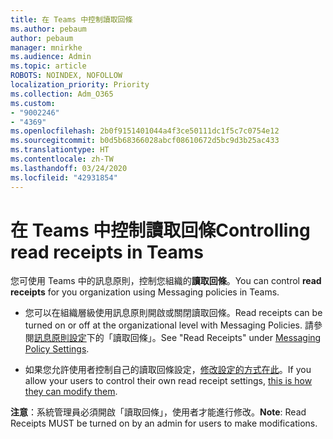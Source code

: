 ```yaml
---
title: 在 Teams 中控制讀取回條
ms.author: pebaum
author: pebaum
manager: mnirkhe
ms.audience: Admin
ms.topic: article
ROBOTS: NOINDEX, NOFOLLOW
localization_priority: Priority
ms.collection: Adm_O365
ms.custom:
- "9002246"
- "4369"
ms.openlocfilehash: 2b0f9151401044a4f3ce50111dc1f5c7c0754e12
ms.sourcegitcommit: b0d5b68366028abcf08610672d5bc9d3b25ac433
ms.translationtype: HT
ms.contentlocale: zh-TW
ms.lasthandoff: 03/24/2020
ms.locfileid: "42931854"
---
```

# <a name="controlling-read-receipts-in-teams"></a><span data-ttu-id="3ca4e-102">在 Teams 中控制讀取回條</span><span class="sxs-lookup"><span data-stu-id="3ca4e-102">Controlling read receipts in Teams</span></span>

<span data-ttu-id="3ca4e-103">您可使用 Teams 中的訊息原則，控制您組織的**讀取回條**。</span><span class="sxs-lookup"><span data-stu-id="3ca4e-103">You can control **read receipts** for you organization using Messaging policies in Teams.</span></span>

- <span data-ttu-id="3ca4e-104">您可以在組織層級使用訊息原則開啟或關閉讀取回條。</span><span class="sxs-lookup"><span data-stu-id="3ca4e-104">Read receipts can be turned on or off at the organizational level with Messaging Policies.</span></span> <span data-ttu-id="3ca4e-105">請參閱[訊息原則設定](https://docs.microsoft.com/microsoftteams/messaging-policies-in-teams#messaging-policy-settings)下的「讀取回條」。</span><span class="sxs-lookup"><span data-stu-id="3ca4e-105">See "Read Receipts" under [Messaging Policy Settings](https://docs.microsoft.com/microsoftteams/messaging-policies-in-teams#messaging-policy-settings).</span></span>

- <span data-ttu-id="3ca4e-106">如果您允許使用者控制自己的讀取回條設定，[修改設定的方式在此](https://docs.microsoft.com/microsoftteams/messaging-policies-in-teams#messaging-policy-settings)。</span><span class="sxs-lookup"><span data-stu-id="3ca4e-106">If you allow your users to control their own read receipt settings, [this is how they can modify them](https://docs.microsoft.com/microsoftteams/messaging-policies-in-teams#messaging-policy-settings).</span></span> 

<span data-ttu-id="3ca4e-107">**注意**：系統管理員必須開啟「讀取回條」，使用者才能進行修改。</span><span class="sxs-lookup"><span data-stu-id="3ca4e-107">**Note**: Read Receipts MUST be turned on by an admin for users to make modifications.</span></span>

